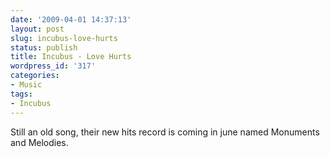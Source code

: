 ```yaml
---
date: '2009-04-01 14:37:13'
layout: post
slug: incubus-love-hurts
status: publish
title: Incubus - Love Hurts
wordpress_id: '317'
categories:
- Music
tags:
- Incubus
---
```



Still an old song, their new hits record is coming in june named Monuments and Melodies.
